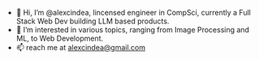 - 👋 Hi, I’m @alexcindea, lincensed engineer in CompSci, currently a Full Stack Web Dev building LLM based products.
- 👀 I’m interested in various topics, ranging from Image Processing and ML, to Web Development.
- 📫 reach me at alexcindea@gmail.com

<!---
alexcindea/alexcindea is a ✨ special ✨ repository because its `README.md` (this file) appears on your GitHub profile.
You can click the Preview link to take a look at your changes.
--->
